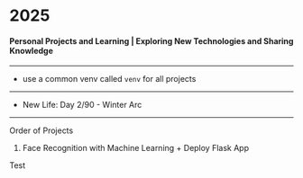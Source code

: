 # 2025
#### Personal Projects and Learning | Exploring New Technologies and Sharing Knowledge

---

- use a common venv called `venv` for all projects

--- 

- New Life: Day 2/90 - Winter Arc

---
Order of Projects

1. Face Recognition with Machine Learning + Deploy Flask App


Test
